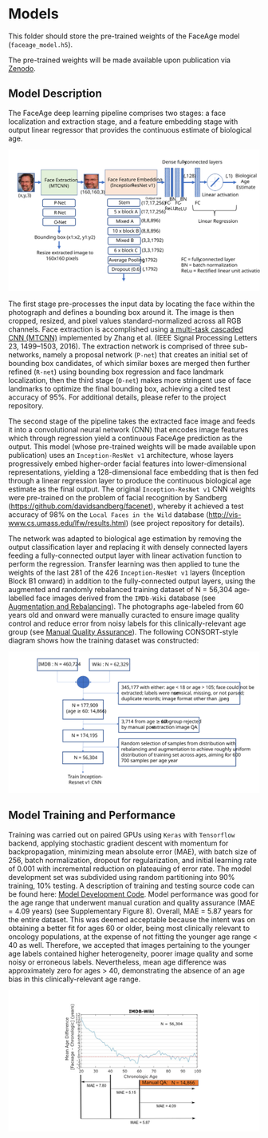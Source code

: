# Models

This folder should store the pre-trained weights of the FaceAge model (`faceage_model.h5`).

The pre-trained weights will be made available upon publication via [Zenodo](https://zenodo.org).

## Model Description

The FaceAge deep learning pipeline comprises two stages: a face localization and extraction stage, and a feature embedding stage with output linear regressor that provides the continuous estimate of biological age.

![models-pipeline_overview](../assets/FaceAge-Model-Diagram.SVG)

The first stage pre-processes the input data by locating the face within the photograph and defines a bounding box around it. The image is then cropped, resized, and pixel values standard-normalized across all RGB channels. Face extraction is accomplished using [a multi-task cascaded CNN (MTCNN)](https://github.com/ipazc/mtcnn) implemented by Zhang et al. (IEEE Signal Processing Letters 23, 1499–1503, 2016). The extraction network is comprised of three sub-networks, namely a proposal network (`P-net`) that creates an initial set of bounding box candidates, of which similar boxes are merged then further refined (`R-net`) using bounding box regression and face landmark localization, then the third stage (`O-net`) makes more stringent use of face landmarks to optimize the final bounding box, achieving a cited test accuracy of 95%. For additional details, please refer to the project repository.

The second stage of the pipeline takes the extracted face image and feeds it into a convolutional neural network (CNN) that encodes image features which through regression yield a continuous FaceAge prediction as the output. This model (whose pre-trained weights will be made available upon publication) uses an `Inception-ResNet v1` architecture, whose layers progressively embed higher-order facial features into lower-dimensional representations, yielding a 128-dimensional face embedding that is then fed through a linear regression layer to produce the continuous biological age estimate as the final output. The original `Inception-ResNet v1` CNN weights were pre-trained on the problem of facial recognition by Sandberg (https://github.com/davidsandberg/facenet), whereby it achieved a test accuracy of 98% on the `Local Faces in the Wild` database (http://vis-www.cs.umass.edu/lfw/results.html) (see project repository for details). 

The network was adapted to biological age estimation by removing the output classification layer and replacing it with densely connected layers feeding a fully-connected output layer with linear activation function to perform the regression. Transfer learning was then applied to tune the weights of the last 281 of the 426 `Inception-ResNet v1` layers (Inception Block B1 onward) in addition to the fully-connected output layers, using the augmented and randomly rebalanced training dataset of N = 56,304 age-labelled face images derived from the `IMDb-Wiki` database (see [Augmentation and Rebalancing](../data#augmentation-and-rebalancing)). The photographs age-labeled from 60 years old and onward were manually curacted to ensure image quality control and reduce error from noisy labels for this clinically-relevant age group (see [Manual Quality Assurance](../data#manual-quality-assurance)). The following CONSORT-style diagram shows how the training dataset was constructed:

![training-dataset-construction](../assets/FaceAge-Training-Data-Consort-Diagram.SVG)


## Model Training and Performance

Training was carried out on paired GPUs using `Keras` with `Tensorflow` backend, applying stochastic gradient descent with momentum for backpropagation, minimizing mean absolute error (MAE), with batch size of 256, batch normalization, dropout for regularization, and initial learning rate of 0.001 with incremental reduction on plateauing of error rate. The model development set was subdivided using random partitioning into 90% training, 10% testing. A description of training and testing source code can be found here: [Model Development Code](../src#readme). Model performance was good for the age range that underwent manual curation and quality assurance (MAE = 4.09 years) (see Supplementary Figure 8). Overall, MAE = 5.87 years for the entire dataset. This was deemed acceptable because the intent was on obtaining a better fit for ages 60 or older, being most clinically relevant to oncology populations, at the expense of not fitting the younger age range < 40 as well. Therefore, we accepted that images pertaining to the younger age labels contained higher heterogeneity, poorer image quality and some noisy or erroneous labels. Nevertheless, mean age difference was approximately zero for ages > 40, demonstrating the absence of an age bias in this clinically-relevant age range.

![model-development-performance](../assets/FaceAge-Model-Dev-Performance.SVG)
